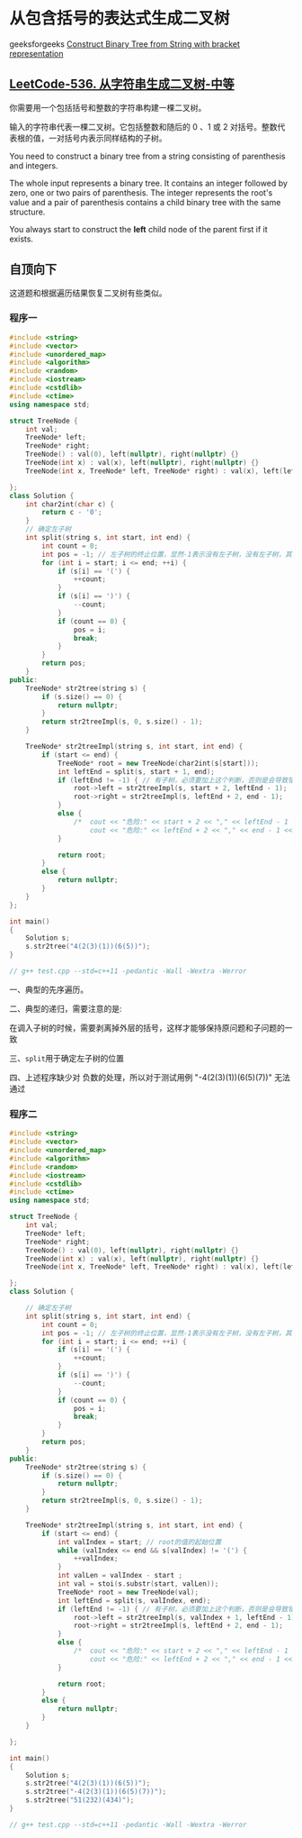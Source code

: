 # 从包含括号的表达式生成二叉树

geeksforgeeks [Construct Binary Tree from String with bracket representation](https://www.geeksforgeeks.org/construct-binary-tree-string-bracket-representation/)

## [LeetCode-536. 从字符串生成二叉树-中等](https://leetcode.cn/problems/construct-binary-tree-from-string/) 

你需要用一个包括括号和整数的字符串构建一棵二叉树。

输入的字符串代表一棵二叉树。它包括整数和随后的 0 、1 或 2 对括号。整数代表根的值，一对括号内表示同样结构的子树。

You need to construct a binary tree from a string consisting of parenthesis and integers.

The whole input represents a binary tree. It contains an integer followed by zero, one or two pairs of parenthesis. The integer represents the root's value and a pair of parenthesis contains a child binary tree with the same structure.

You always start to construct the **left** child node of the parent first if it exists.



## 自顶向下

这道题和根据遍历结果恢复二叉树有些类似。

### 程序一

```C++
#include <string>
#include <vector>
#include <unordered_map>
#include <algorithm>
#include <random>
#include <iostream>
#include <cstdlib>
#include <ctime>
using namespace std;

struct TreeNode {
	int val;
	TreeNode* left;
	TreeNode* right;
	TreeNode() : val(0), left(nullptr), right(nullptr) {}
	TreeNode(int x) : val(x), left(nullptr), right(nullptr) {}
	TreeNode(int x, TreeNode* left, TreeNode* right) : val(x), left(left), right(right) {}

};
class Solution {
	int char2int(char c) {
		return c - '0';
	}
	// 确定左子树
	int split(string s, int start, int end) {
		int count = 0;
		int pos = -1; // 左子树的终止位置，显然-1表示没有左子树，没有左子树，其实也就意味着没有右子树
		for (int i = start; i <= end; ++i) {
			if (s[i] == '(') {
				++count;
			}
			if (s[i] == ')') {
				--count;
			}
			if (count == 0) {
				pos = i;
				break;
			}
		}
		return pos;
	}
public:
	TreeNode* str2tree(string s) {
		if (s.size() == 0) {
			return nullptr;
		}
		return str2treeImpl(s, 0, s.size() - 1);
	}

	TreeNode* str2treeImpl(string s, int start, int end) {
		if (start <= end) {
			TreeNode* root = new TreeNode(char2int(s[start]));
			int leftEnd = split(s, start + 1, end);
			if (leftEnd != -1) { // 有子树，必须要加上这个判断，否则是会导致错误的
				root->left = str2treeImpl(s, start + 2, leftEnd - 1);
				root->right = str2treeImpl(s, leftEnd + 2, end - 1);
			}
			else {
				/*	cout << "危险:" << start + 2 << "," << leftEnd - 1 << endl;
					cout << "危险:" << leftEnd + 2 << "," << end - 1 << endl;*/
			}

			return root;
		}
		else {
			return nullptr;
		}
	}
};

int main()
{
	Solution s;
	s.str2tree("4(2(3)(1))(6(5))");
}

// g++ test.cpp --std=c++11 -pedantic -Wall -Wextra -Werror

```

一、典型的先序遍历。

二、典型的递归，需要注意的是:

在调入子树的时候，需要剥离掉外层的括号，这样才能够保持原问题和子问题的一致

三、`split`用于确定左子树的位置

四、上述程序缺少对 负数的处理，所以对于测试用例  "-4(2(3)(1))(6(5)(7))" 无法通过

### 程序二

```C++
#include <string>
#include <vector>
#include <unordered_map>
#include <algorithm>
#include <random>
#include <iostream>
#include <cstdlib>
#include <ctime>
using namespace std;

struct TreeNode {
	int val;
	TreeNode* left;
	TreeNode* right;
	TreeNode() : val(0), left(nullptr), right(nullptr) {}
	TreeNode(int x) : val(x), left(nullptr), right(nullptr) {}
	TreeNode(int x, TreeNode* left, TreeNode* right) : val(x), left(left), right(right) {}

};
class Solution {

	// 确定左子树
	int split(string s, int start, int end) {
		int count = 0;
		int pos = -1; // 左子树的终止位置，显然-1表示没有左子树，没有左子树，其实也就意味着没有右子树
		for (int i = start; i <= end; ++i) {
			if (s[i] == '(') {
				++count;
			}
			if (s[i] == ')') {
				--count;
			}
			if (count == 0) {
				pos = i;
				break;
			}
		}
		return pos;
	}
public:
	TreeNode* str2tree(string s) {
		if (s.size() == 0) {
			return nullptr;
		}
		return str2treeImpl(s, 0, s.size() - 1);
	}

	TreeNode* str2treeImpl(string s, int start, int end) {
		if (start <= end) {
			int valIndex = start; // root的值的起始位置
			while (valIndex <= end && s[valIndex] != '(') {
				++valIndex;
			}
			int valLen = valIndex - start ;
			int val = stoi(s.substr(start, valLen));
			TreeNode* root = new TreeNode(val);
			int leftEnd = split(s, valIndex, end);
			if (leftEnd != -1) { // 有子树，必须要加上这个判断，否则是会导致错误的
				root->left = str2treeImpl(s, valIndex + 1, leftEnd - 1);
				root->right = str2treeImpl(s, leftEnd + 2, end - 1);
			}
			else {
				/*	cout << "危险:" << start + 2 << "," << leftEnd - 1 << endl;
					cout << "危险:" << leftEnd + 2 << "," << end - 1 << endl;*/
			}

			return root;
		}
		else {
			return nullptr;
		}
	}

};

int main()
{
	Solution s;
	s.str2tree("4(2(3)(1))(6(5))");
	s.str2tree("-4(2(3)(1))(6(5)(7))");
	s.str2tree("51(232)(434)");
}

// g++ test.cpp --std=c++11 -pedantic -Wall -Wextra -Werror

```

